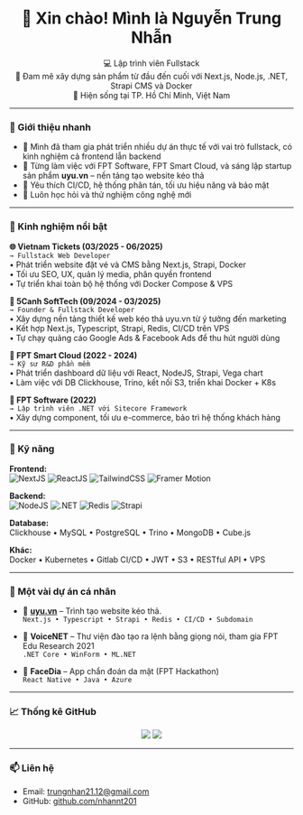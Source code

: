 <h1 align="center">👋 Xin chào! Mình là Nguyễn Trung Nhẫn</h1>

<p align="center">
  💻 Lập trình viên Fullstack <br />
  🔧 Đam mê xây dựng sản phẩm từ đầu đến cuối với Next.js, Node.js, .NET, Strapi CMS và Docker <br />
  📍 Hiện sống tại TP. Hồ Chí Minh, Việt Nam
</p>

---

### 🧭 Giới thiệu nhanh

- 🔭 Mình đã tham gia phát triển nhiều dự án thực tế với vai trò fullstack, có kinh nghiệm cả frontend lẫn backend
- 🌱 Từng làm việc với FPT Software, FPT Smart Cloud, và sáng lập startup sản phẩm **uyu.vn** – nền tảng tạo website kéo thả
- 🚀 Yêu thích CI/CD, hệ thống phân tán, tối ưu hiệu năng và bảo mật
- 🧠 Luôn học hỏi và thử nghiệm công nghệ mới

---

### 💼 Kinh nghiệm nổi bật

**🌐 Vietnam Tickets (03/2025 - 06/2025)**  
`→ Fullstack Web Developer`  
• Phát triển website đặt vé và CMS bằng Next.js, Strapi, Docker  
• Tối ưu SEO, UX, quản lý media, phân quyền frontend  
• Tự triển khai toàn bộ hệ thống với Docker Compose & VPS

**🚀 5Canh SoftTech (09/2024 - 03/2025)**  
`→ Founder & Fullstack Developer`  
• Xây dựng nền tảng thiết kế web kéo thả uyu.vn từ ý tưởng đến marketing  
• Kết hợp Next.js, Typescript, Strapi, Redis, CI/CD trên VPS  
• Tự chạy quảng cáo Google Ads & Facebook Ads để thu hút người dùng

**💼 FPT Smart Cloud (2022 - 2024)**  
`→ Kỹ sư R&D phần mềm`  
• Phát triển dashboard dữ liệu với React, NodeJS, Strapi, Vega chart  
• Làm việc với DB Clickhouse, Trino, kết nối S3, triển khai Docker + K8s

**🏢 FPT Software (2022)**  
`→ Lập trình viên .NET với Sitecore Framework`  
• Xây dựng component, tối ưu e-commerce, bảo trì hệ thống khách hàng

---

### 🧰 Kỹ năng

**Frontend:**  
![NextJS](https://img.shields.io/badge/-Next.js-000?logo=next.js) 
![ReactJS](https://img.shields.io/badge/-React-61DAFB?logo=react) 
![TailwindCSS](https://img.shields.io/badge/-TailwindCSS-38B2AC?logo=tailwind-css)
![Framer Motion](https://img.shields.io/badge/-Framer_Motion-white?logo=framer)

**Backend:**  
![NodeJS](https://img.shields.io/badge/-Node.js-339933?logo=node.js) 
![.NET](https://img.shields.io/badge/-.NET-512BD4?logo=dotnet) 
![Redis](https://img.shields.io/badge/-Redis-DC382D?logo=redis)
![Strapi](https://img.shields.io/badge/-Strapi-4945FF?logo=strapi)

**Database:**  
Clickhouse • MySQL • PostgreSQL • Trino • MongoDB • Cube.js

**Khác:**  
Docker • Kubernetes • Gitlab CI/CD • JWT • S3 • RESTful API • VPS

---

### 📌 Một vài dự án cá nhân

- 🧱 **[uyu.vn](https://uyu.vn)** – Trình tạo website kéo thả.  
  `Next.js • Typescript • Strapi • Redis • CI/CD • Subdomain`
  
- 🧠 **VoiceNET** – Thư viện đào tạo ra lệnh bằng giọng nói, tham gia FPT Edu Research 2021  
  `.NET Core • WinForm • ML.NET`

- 📱 **FaceDia** – App chẩn đoán da mặt (FPT Hackathon)  
  `React Native • Java • Azure`

---

### 📈 Thống kê GitHub

<p align="center">
  <img src="https://github-readme-stats.vercel.app/api?username=nhannt201&show_icons=true&theme=radical" />
  <img src="https://github-readme-stats.vercel.app/api/top-langs/?username=nhannt201&layout=compact&theme=radical" />
</p>

---

### 📫 Liên hệ

- Email: trungnhan21.12@gmail.com  
- GitHub: [github.com/nhannt201](https://github.com/nhannt201)  
